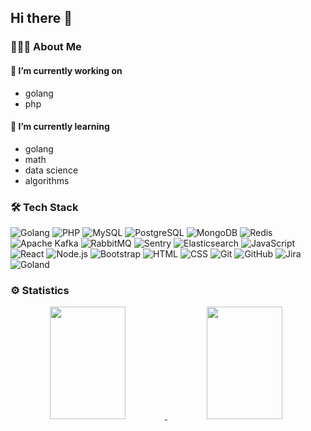 ## Hi there 👋

### 👨🏻‍💻 About Me
#### 🔭 I’m currently working on
* golang
* php

#### 🌱 I’m currently learning
* golang
* math
* data science
* algorithms

### 🛠 Tech Stack
![Golang](https://img.shields.io/badge/-Go-05122A?style=flat&logo=go)
![PHP](https://img.shields.io/badge/-PHP-05122A?style=flat&logo=php)
![MySQL](https://img.shields.io/badge/-MySQL-05122A?style=flat&logo=mysql&logoColor=FFFFFF)
![PostgreSQL](https://img.shields.io/badge/-PostgreSQL-05122A?style=flat&logo=PostgreSQL&logoColor)
![MongoDB](https://img.shields.io/badge/-MongoDB-05122A?style=flat&logo=MongoDB)
![Redis](https://img.shields.io/badge/-Redis-05122A?style=flat&logo=Redis)
![Apache Kafka](https://img.shields.io/badge/-Apache%20Kafka-05122A?style=flat&logo=apacheKafka)
![RabbitMQ](https://img.shields.io/badge/-RabbitMQ-05122A?style=flat&logo=RabbitMQ)
![Sentry](https://img.shields.io/badge/-Sentry-05122A?style=flat&logo=sentry)
![Elasticsearch](https://img.shields.io/badge/-Elasticsearch-05122A?style=flat&logo=elasticsearch)
![JavaScript](https://img.shields.io/badge/-JavaScript-05122A?style=flat&logo=javascript)
![React](https://img.shields.io/badge/-React-05122A?style=flat&logo=react)
![Node.js](https://img.shields.io/badge/-Node.js-05122A?style=flat&logo=node.js)
![Bootstrap](https://img.shields.io/badge/-Bootstrap-05122A?style=flat&logo=bootstrap&logoColor=563D7C)
![HTML](https://img.shields.io/badge/-HTML-05122A?style=flat&logo=HTML5)
![CSS](https://img.shields.io/badge/-CSS-05122A?style=flat&logo=CSS3&logoColor=1572B6)
![Git](https://img.shields.io/badge/-Git-05122A?style=flat&logo=git)
![GitHub](https://img.shields.io/badge/-GitHub-05122A?style=flat&logo=github)
![Jira](https://img.shields.io/badge/-Jira-05122A?style=flat&logo=jira&logoColor=007ACC)
![Goland](https://img.shields.io/badge/-Goland-05122A?style=flat&logo=goland&logoColor=007ACC)

### ⚙️ Statistics
<a style="text-align: center; margin: 0; padding: 0" href="https://github.com/vfunin">
  <img width="49%" height="180em" src="https://github-readme-stats.vercel.app/api?username=vfunin&show_icons=true&theme=algolia&include_all_commits=true&count_private=true&custom_title=My Github Statistics"/>
  <img width="49%" height="180em" src="https://github-readme-stats.vercel.app/api/top-langs/?username=vfunin&layout=compact&langs_count=8&theme=algolia"/>
</a>
